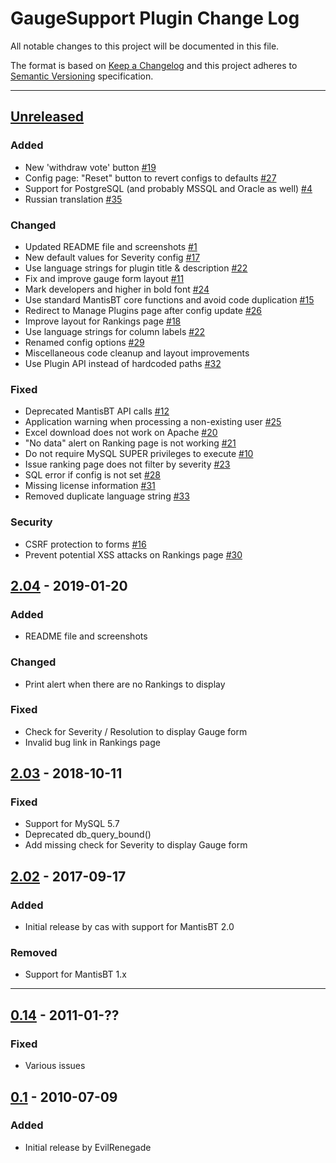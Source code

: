 # GaugeSupport Plugin Change Log

All notable changes to this project will be documented in this file.

The format is based on [Keep a Changelog](http://keepachangelog.com/)
and this project adheres to [Semantic Versioning](http://semver.org/)
specification.

--------------------------------------------------------------------------------

## [Unreleased] 

### Added

- New 'withdraw vote' button
  [#19](https://github.com/mantisbt-plugins/GaugeSupport/issues/19)
- Config page: "Reset" button to revert configs to defaults
  [#27](https://github.com/mantisbt-plugins/GaugeSupport/issues/27)
- Support for PostgreSQL (and probably MSSQL and Oracle as well)
  [#4](https://github.com/mantisbt-plugins/GaugeSupport/issues/4)
- Russian translation
  [#35](https://github.com/mantisbt-plugins/GaugeSupport/issues/35)

### Changed

- Updated README file and screenshots
  [#1](https://github.com/mantisbt-plugins/GaugeSupport/issues/1)
- New default values for Severity config
  [#17](https://github.com/mantisbt-plugins/GaugeSupport/issues/17)
- Use language strings for plugin title & description
  [#22](https://github.com/mantisbt-plugins/GaugeSupport/issues/22)
- Fix and improve gauge form layout
  [#11](https://github.com/mantisbt-plugins/GaugeSupport/issues/11)
- Mark developers and higher in bold font
  [#24](https://github.com/mantisbt-plugins/GaugeSupport/issues/24)
- Use standard MantisBT core functions and avoid code duplication
  [#15](https://github.com/mantisbt-plugins/GaugeSupport/issues/15)
- Redirect to Manage Plugins page after config update
  [#26](https://github.com/mantisbt-plugins/GaugeSupport/issues/26)
- Improve layout for Rankings page
  [#18](https://github.com/mantisbt-plugins/GaugeSupport/issues/18)
- Use language strings for column labels
  [#22](https://github.com/mantisbt-plugins/GaugeSupport/issues/22)
- Renamed config options
  [#29](https://github.com/mantisbt-plugins/GaugeSupport/issues/29)
- Miscellaneous code cleanup and layout improvements
- Use Plugin API instead of hardcoded paths
  [#32](https://github.com/mantisbt-plugins/GaugeSupport/issues/32)

### Fixed

- Deprecated MantisBT API calls
  [#12](https://github.com/mantisbt-plugins/GaugeSupport/issues/12)
- Application warning when processing a non-existing user
  [#25](https://github.com/mantisbt-plugins/GaugeSupport/issues/25)
- Excel download does not work on Apache
  [#20](https://github.com/mantisbt-plugins/GaugeSupport/issues/20)
- "No data" alert on Ranking page is not working
  [#21](https://github.com/mantisbt-plugins/GaugeSupport/issues/21)
- Do not require MySQL SUPER privileges to execute
  [#10](https://github.com/mantisbt-plugins/GaugeSupport/issues/10)
- Issue ranking page does not filter by severity
  [#23](https://github.com/mantisbt-plugins/GaugeSupport/issues/23)
- SQL error if config is not set
  [#28](https://github.com/mantisbt-plugins/GaugeSupport/issues/28)
- Missing license information
  [#31](https://github.com/mantisbt-plugins/GaugeSupport/issues/31)
- Removed duplicate language string
  [#33](https://github.com/mantisbt-plugins/GaugeSupport/issues/33)

### Security

- CSRF protection to forms
  [#16](https://github.com/mantisbt-plugins/GaugeSupport/issues/16)
- Prevent potential XSS attacks on Rankings page
  [#30](https://github.com/mantisbt-plugins/GaugeSupport/issues/30)


## [2.04] - 2019-01-20

### Added

- README file and screenshots

### Changed

- Print alert when there are no Rankings to display

### Fixed

- Check for Severity / Resolution to display Gauge form
- Invalid bug link in Rankings page


## [2.03] - 2018-10-11

### Fixed

- Support for MySQL 5.7
- Deprecated db_query_bound()
- Add missing check for Severity to display Gauge form

## [2.02] - 2017-09-17

### Added

- Initial release by cas with support for MantisBT 2.0

### Removed

- Support for MantisBT 1.x

---------

## [0.14] - 2011-01-??

### Fixed

- Various issues


## [0.1] - 2010-07-09

### Added

- Initial release by EvilRenegade


[Unreleased]: https://github.com/mantisbt-plugins/GaugeSupport/compare/v2.04...HEAD

[2.04]: https://github.com/mantisbt-plugins/GaugeSupport/compare/v2.03...v2.04
[2.03]: https://github.com/mantisbt-plugins/GaugeSupport/compare/v2.02...v2.03
[2.02]: https://github.com/mantisbt-plugins/GaugeSupport/commit/v2.02

[0.14]: https://github.com/EvilRenegade/Gauge-Support/compare/2cc8f659a521278693eca10af5087dd74e680404...387fbed5c10f1be04e2ecc7d281f66dc3c81d560
[0.1]: https://github.com/EvilRenegade/Gauge-Support/commit/2cc8f659a521278693eca10af5087dd74e680404
